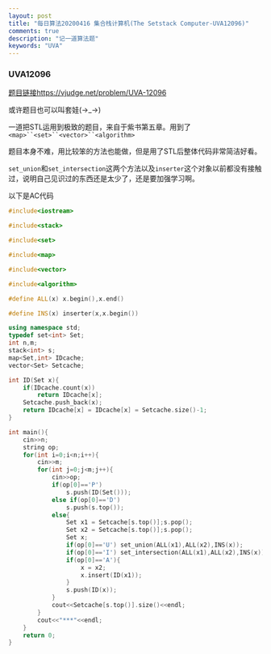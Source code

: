 ```yaml
---
layout: post
title: "每日算法20200416 集合栈计算机(The Setstack Computer-UVA12096)"
comments: true
description: "记一道算法题"
keywords: "UVA"
---
```


### UVA12096

[题目链接https://vjudge.net/problem/UVA-12096](https://vjudge.net/problem/UVA-12096)

或许题目也可以叫套娃(->_->)

一道把STL运用到极致的题目，来自于紫书第五章。用到了`<map>``<set>``<vector>``<algorithm>`

题目本身不难，用比较笨的方法也能做，但是用了STL后整体代码非常简洁好看。

`set_union`和`set_intersection`这两个方法以及`inserter`这个对象以前都没有接触过，说明自己见识过的东西还是太少了，还是要加强学习啊。

以下是AC代码

```cpp
#include<iostream>

#include<stack>

#include<set>

#include<map>

#include<vector>

#include<algorithm>

#define ALL(x) x.begin(),x.end()

#define INS(x) inserter(x,x.begin())

using namespace std;
typedef set<int> Set;
int n,m;
stack<int> s;
map<Set,int> IDcache;
vector<Set> Setcache;

int ID(Set x){
	if(IDcache.count(x))
		return IDcache[x];
	Setcache.push_back(x);
	return IDcache[x] = IDcache[x] = Setcache.size()-1;
}

int main(){
	cin>>n;
	string op;
	for(int i=0;i<n;i++){
		cin>>m;
		for(int j=0;j<m;j++){
			cin>>op;
			if(op[0]=='P')
				s.push(ID(Set()));
			else if(op[0]=='D')
				s.push(s.top());
			else{
				Set x1 = Setcache[s.top()];s.pop();
				Set x2 = Setcache[s.top()];s.pop();
				Set x;
				if(op[0]=='U') set_union(ALL(x1),ALL(x2),INS(x));
				if(op[0]=='I') set_intersection(ALL(x1),ALL(x2),INS(x));
				if(op[0]=='A'){
					x = x2;
					x.insert(ID(x1));
				}
				s.push(ID(x));
			} 
			cout<<Setcache[s.top()].size()<<endl;
		}
		cout<<"***"<<endl; 
	}
	return 0;
} 
```

